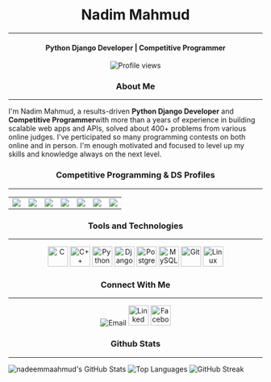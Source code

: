 <h1 align="center">Nadim Mahmud</h1>
<hr>
<h4 align="center">Python Django Developer | Competitive Programmer</h4>
<p align="center">
  <img src="https://visitor-badge.laobi.icu/badge?page_id=nadeemmaahmud" alt="Profile views">
</p>
<h3 align="center">About Me</h3>
<hr>
<p>I'm Nadim Mahmud, a results-driven <b>Python Django Developer</b> and <b>Competitive Programmer</b>with more than a years of experience in building scalable web apps and APIs, solved about 400+ problems from various online judges. I've perticipated so many programming contests on both online and in person. I'm enough motivated and focused to level up my skills and knowledge always on the next level.
</p>
<h3 align="center">Competitive Programming & DS Profiles</h3>
<hr>
<p align="center">
  <table align="center">
    <tr>
      <td><a href="https://www.codechef.com/users/nadeemmaahmud/"><img src="https://img.shields.io/badge/-CodeChef-gray?style=flat&logo=codechef"></a></td>
      <td><a href="https://codeforces.com/profile/nadeemmaahmud/"><img src="https://img.shields.io/badge/-Codeforces-orange?style=flat&logo=codeforces"></a></td>
      <td><a href="https://leetcode.com/nadeemmaahmud/"><img src="https://img.shields.io/badge/-LeetCode-yellow?style=flat&logo=leetcode"></a></td>
      <td><a href="https://hackerrank.com/nadeemmaahmud/"><img src="https://img.shields.io/badge/-HackerRank-green?style=flat&logo=hackerrank"></a></td>
      <td><a href="https://www.beecrowd.com.br/judge/en/profile/1159093/"><img src="https://img.shields.io/badge/-Beecrowd-blue?style=flat"></a></td>
      <td><a href="https://vjudge.net/user/nadeemmaahmud"><img src="https://img.shields.io/badge/-Vjudge-green?style=flat"></a></td>
      <td><a href="https://atcoder.jp/users/nadeemmaahmud/"><img src="https://img.shields.io/badge/-AtCoder-blue?style=flat"></a></td>
    </tr>
  </table>
</p>
<h3 align="center">Tools and Technologies</h3>
<hr>
<p align="center">
  <img src="https://cdn.jsdelivr.net/gh/devicons/devicon@latest/icons/c/c-original.svg" height="40" alt="C"/>  
  <img src="https://cdn.jsdelivr.net/gh/devicons/devicon@latest/icons/cplusplus/cplusplus-original.svg" height="40" alt="C++"/>
  <img src="https://cdn.jsdelivr.net/gh/devicons/devicon/icons/python/python-original.svg" height="40" alt="Python"/>
  <img src="https://cdn.jsdelivr.net/gh/devicons/devicon/icons/django/django-plain.svg" height="40" alt="Django"/>
  <img src="https://cdn.jsdelivr.net/gh/devicons/devicon/icons/postgresql/postgresql-original.svg" height="40" alt="Postgresql"/>
  <img src="https://cdn.jsdelivr.net/gh/devicons/devicon/icons/mysql/mysql-original.svg" height="40" alt="MySQL"/>
  <img src="https://cdn.jsdelivr.net/gh/devicons/devicon@latest/icons/git/git-original.svg" height="40" alt="Git"/>
  <i class="devicon-github-original" height="40" alt="Github"></i>
  <img src="https://cdn.jsdelivr.net/gh/devicons/devicon/icons/linux/linux-original.svg" height="40" alt="Linux"/>
</p>
<h3 align="center">Connect With Me</h3>
<hr>
<p align="center">
  <img src="https://img.shields.io/badge/Email-nadeemmaahmud@gmail.com-blue" alt="Email">
  <img src="https://cdn.jsdelivr.net/gh/devicons/devicon@latest/icons/linkedin/linkedin-original.svg" height="40" alt="Linked In"/>
  <img src="https://cdn.jsdelivr.net/gh/devicons/devicon@latest/icons/facebook/facebook-original.svg" height="40" alt="Facebook"/>
</p>
<h3 align="center">Github Stats</h3>
<hr>

![nadeemmaahmud's GitHub Stats](https://github-readme-stats.vercel.app/api?username=nadeemmaahmud&show_icons=true&theme=default)
![Top Languages](https://github-readme-stats.vercel.app/api/top-langs/?username=nadeemmaahmud&layout=compact&theme=default)
![GitHub Streak](https://streak-stats.demolab.com/?user=nadeemmaahmud&theme=default)

